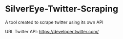 # SilverEye-Twitter-Scraping
A tool created to scrape twitter using its own API


URL Twitter API: https://developer.twitter.com/
